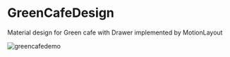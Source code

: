 # GreenCafeDesign

Material design for Green cafe with Drawer implemented by MotionLayout

![greencafedemo](https://user-images.githubusercontent.com/52634082/116916061-7e886e00-ac55-11eb-9354-170383e55983.gif)
